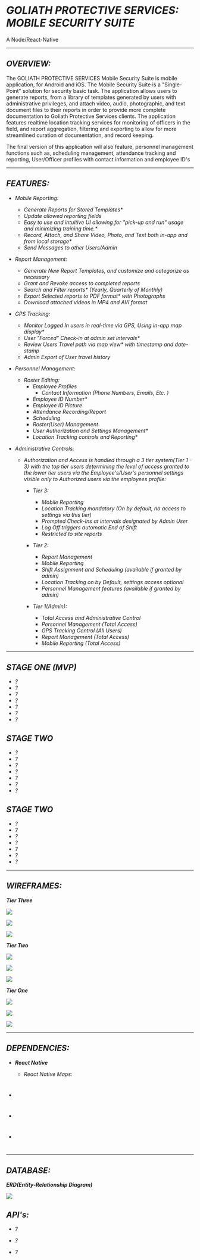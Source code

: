 #  _**GOLIATH PROTECTIVE SERVICES: MOBILE SECURITY SUITE**_

A Node/React-Native
___
## <em>OVERVIEW:</em>

  The GOLIATH PROTECTIVE SERVICES Mobile Security Suite is mobile application, for Android and iOS. The Mobile Security Suite is a "Single-Point" solution for security basic task. The application allows users to generate reports, from a library of templates generated by users with administrative privileges, and attach video, audio, photographic, and text document files to their reports in order to provide more complete documentation to Goliath Protective Services clients. The application features realtime location tracking services for monitoring of officers in the field, and report aggregation, filtering and exporting to allow for more streamlined curation of documentation, and record keeping.

  The final version of this application will also feature, personnel management functions such as, scheduling management, attendance tracking and reporting, User/Officer profiles with contact information and employee ID's 

___
## <em>FEATURES:<em>
- *Mobile Reporting:*
  - Generate Reports for Stored Templates*
  - Update allowed reporting fields
  - Easy to use and intuitive UI allowing for "pick-up and run" usage  and minimizing training time.*
  - Record, Attach, and Share Video, Photo, and Text both in-app and from local storage*
  - Send Messages to other Users/Admin

- *Report Management:*
   - Generate New Report Templates, and customize and categorize as necessary
   - Grant and Revoke access to completed reports
   - Search and Filter reports* (Yearly, Quarterly of Monthly)
   - Export Selected reports to PDF format* with Photographs
   - Download attached videos in MP4 and AVI format

- *GPS Tracking:*
  - Monitor Logged In users in real-time via GPS, Using in-app map display*
  - User "Forced" Check-in at admin set intervals*
  - Review Users Travel path via map view* with timestamp and date-stamp
  - Admin Export of User travel history

- *Personnel Management:*
  - Roster Editing:
    - Employee Profiles
      - Contact Information (Phone Numbers, Emails, Etc. )
    - Employee ID Number*
    - Employee ID Picture
    - Attendance Recording/Report
    - Scheduling
    - Roster(User) Management
    - User Authorization and Settings Management*
    - Location Tracking controls and Reporting*

- *Administrative Controls:*

    * Authorization and Access is handled through a 3 tier system(Tier 1 - 3) with the top tier users determining the level of access granted to the lower tier users via the Employee's/User's personnel settings visible only to Authorized users via the employees profile:

      - Tier 3:
        - Mobile Reporting
        - Location Tracking mandatory (On by default, no access to settings via this tier)
        - Prompted Check-Ins at intervals designated by Admin User
        - Log Off triggers automatic End of Shift
        - Restricted to site reports

      - Tier 2:
        - Report Management
        - Mobile Reporting
        - Shift Assignment and Scheduling (available if granted by admin)
        - Location Tracking on by Default, settings access optional
        - Personnel Management features (available if granted by admin)

      - Tier 1(Admin):
        - Total Access and Administrative Control
        - Personnel Management (Total Access)
        - GPS Tracking Control (All Users)
        - Report Management (Total Access)
        - Mobile Reporting (Total Access)

___
## <em>STAGE ONE (MVP)<em>
  * ?
  * ?
  * ?
  * ?
  * ?
  * ?
  * ?

## <em>STAGE TWO<em>
  * ?
  * ?
  * ?
  * ?
  * ?
  * ?
  * ?

## <em>STAGE TWO<em>
  * ?
  * ?
  * ?
  * ?
  * ?
  * ?
  * ?

___
## <em>WIREFRAMES:<em>
  **Tier Three**

  ![](#.png)

  ![](#.png)

  ![](#.png)

  **Tier Two**

  ![](#.png)

  ![](#.png)

  ![](#.png)

  **Tier One**

  ![](#.png)

  ![](#.png)

  ![](#.png)

___
## <em>DEPENDENCIES:<em>

  - **React Native**

    - React Native Maps:

  - #

  - #

  - #
___
## <em>DATABASE:<em>


**ERD(Entity-Relationship Diagram)**

![](#.png)


## <em>API's:<em>

  - ?

  - ?

  - ?
